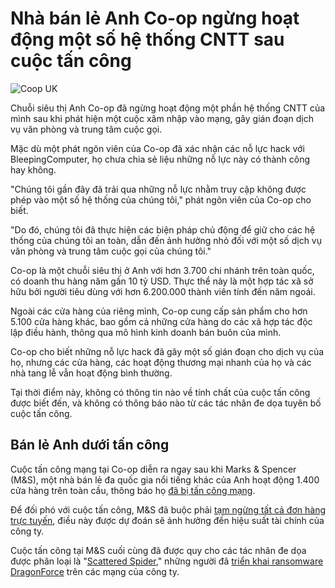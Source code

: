 # Nhà bán lẻ Anh Co-op ngừng hoạt động một số hệ thống CNTT sau cuộc tấn công

![Coop UK](https://www.bleepstatic.com/content/hl-images/2025/04/30/co-op.jpg)

Chuỗi siêu thị Anh Co-op đã ngừng hoạt động một phần hệ thống CNTT của mình sau khi phát hiện một cuộc xâm nhập vào mạng, gây gián đoạn dịch vụ văn phòng và trung tâm cuộc gọi.

Mặc dù một phát ngôn viên của Co-op đã xác nhận các nỗ lực hack với BleepingComputer, họ chưa chia sẻ liệu những nỗ lực này có thành công hay không.

"Chúng tôi gần đây đã trải qua những nỗ lực nhằm truy cập không được phép vào một số hệ thống của chúng tôi," phát ngôn viên của Co-op cho biết.

"Do đó, chúng tôi đã thực hiện các biện pháp chủ động để giữ cho các hệ thống của chúng tôi an toàn, dẫn đến ảnh hưởng nhỏ đối với một số dịch vụ văn phòng và trung tâm cuộc gọi của chúng tôi."

Co-op là một chuỗi siêu thị ở Anh với hơn 3.700 chi nhánh trên toàn quốc, có doanh thu hàng năm gần 10 tỷ USD. Thực thể này là một hợp tác xã sở hữu bởi người tiêu dùng với hơn 6.200.000 thành viên tính đến năm ngoái.

Ngoài các cửa hàng của riêng mình, Co-op cung cấp sản phẩm cho hơn 5.100 cửa hàng khác, bao gồm cả những cửa hàng do các xã hợp tác độc lập điều hành, thông qua mô hình kinh doanh bán buôn của mình.

Co-op cho biết những nỗ lực hack đã gây một số gián đoạn cho dịch vụ của họ, nhưng các cửa hàng, các hoạt động thương mại nhanh của họ và các nhà tang lễ vẫn hoạt động bình thường.

Tại thời điểm này, không có thông tin nào về tính chất của cuộc tấn công được biết đến, và không có thông báo nào từ các tác nhân đe dọa tuyên bố cuộc tấn công.

## Bán lẻ Anh dưới tấn công

Cuộc tấn công mạng tại Co-op diễn ra ngay sau khi Marks & Spencer (M&S), một nhà bán lẻ đa quốc gia nổi tiếng khác của Anh hoạt động 1.400 cửa hàng trên toàn cầu, thông báo họ [đã bị tấn công mạng](https://www.bleepingcomputer.com/news/security/marks-and-spencer-confirms-a-cyberattack-as-customers-face-delayed-orders/).

Để đối phó với cuộc tấn công, M&S đã buộc phải [tạm ngừng tất cả đơn hàng trực tuyến](https://www.bleepingcomputer.com/news/security/marks-and-spencer-pauses-online-orders-after-cyberattack/), điều này được dự đoán sẽ ảnh hưởng đến hiệu suất tài chính của công ty.

Cuộc tấn công tại M&S cuối cùng đã được quy cho các tác nhân đe dọa được phân loại là "[Scattered Spider](https://www.bleepingcomputer.com/news/security/fbi-shares-tactics-of-notorious-scattered-spider-hacker-collective/)," những người đã [triển khai ransomware DragonForce](https://www.bleepingcomputer.com/news/security/marks-and-spencer-breach-linked-to-scattered-spider-ransomware-attack/) trên các mạng của công ty.